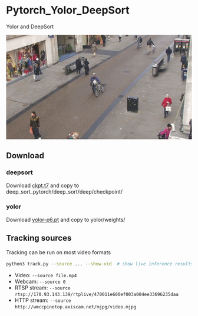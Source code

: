 # Pytorch_Yolor_DeepSort
 Yolor and  DeepSort

![demo](demo.gif)

## Download
### deepsort
Download [ckpt.t7](https://drive.google.com/drive/folders/1xhG0kRH1EX5B9_Iz8gQJb7UNnn_riXi6) and copy to deep_sort_pytorch/deep_sort/deep/checkpoint/
### yolor
Download [yolor-p6.pt](https://drive.google.com/file/d/1WyzcN1-I0n8BoeRhi_xVt8C5msqdx_7k/view?usp=sharing) and copy to yolor/weights/

## Tracking sources

Tracking can be run on most video formats

```bash
python3 track.py --source ... --show-vid  # show live inference results as well
```

- Video:  `--source file.mp4`
- Webcam:  `--source 0`
- RTSP stream:  `--source rtsp://170.93.143.139/rtplive/470011e600ef003a004ee33696235daa`
- HTTP stream:  `--source http://wmccpinetop.axiscam.net/mjpg/video.mjpg`
